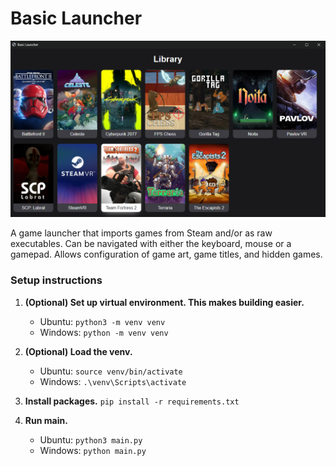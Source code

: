 # Basic Launcher

![Showcase of basic-launcher](https://github.com/ingobeans/basic-launcher/blob/main/example.png?raw=true)

A game launcher that imports games from Steam and/or as raw executables. Can be navigated with either the keyboard, mouse or a gamepad. Allows configuration of game art, game titles, and hidden games.

### Setup instructions

1. **(Optional) Set up virtual environment. This makes building easier.**

   - Ubuntu: `python3 -m venv venv`
   - Windows: `python -m venv venv`

2. **(Optional) Load the venv.**

   - Ubuntu: `source venv/bin/activate`
   - Windows: `.\venv\Scripts\activate`

3. **Install packages.** `pip install -r requirements.txt`

4. **Run main.**
   - Ubuntu: `python3 main.py`
   - Windows: `python main.py`

